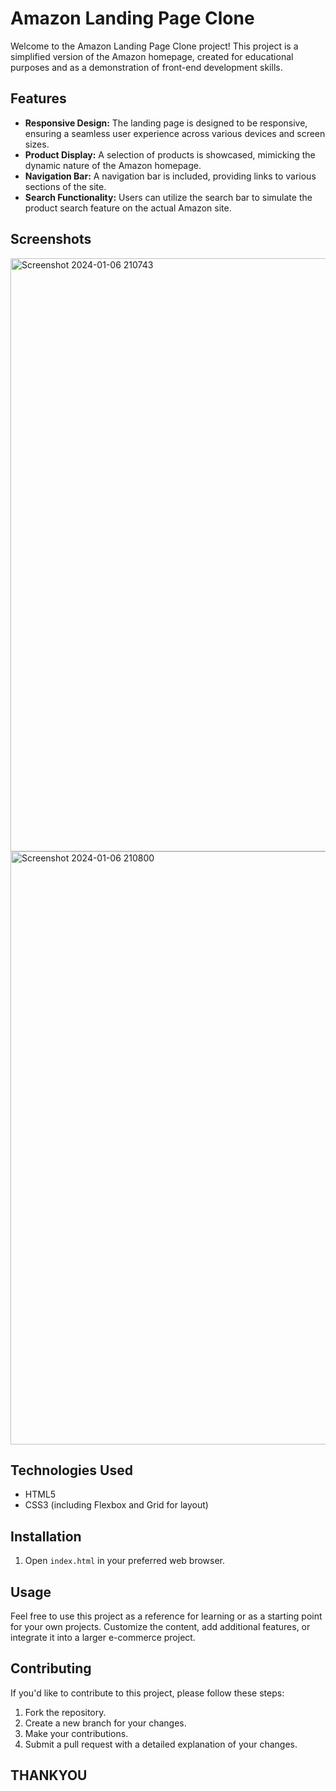 # Amazon Landing Page Clone

Welcome to the Amazon Landing Page Clone project! This project is a simplified version of the Amazon homepage, created for educational purposes and as a demonstration of front-end development skills.

## Features

- **Responsive Design:** The landing page is designed to be responsive, ensuring a seamless user experience across various devices and screen sizes.
- **Product Display:** A selection of products is showcased, mimicking the dynamic nature of the Amazon homepage.
- **Navigation Bar:** A navigation bar is included, providing links to various sections of the site.
- **Search Functionality:** Users can utilize the search bar to simulate the product search feature on the actual Amazon site.

## Screenshots
<img width="949" alt="Screenshot 2024-01-06 210743" src="https://github.com/marium-noor/Amazon-landig-page-clone/assets/145590434/6dffafe8-9dc6-4aff-8999-a8e0eae9383f">

<img width="949" alt="Screenshot 2024-01-06 210800" src="https://github.com/marium-noor/Amazon-landig-page-clone/assets/145590434/f696ed6b-f4f9-45af-b81c-9ec6a9f74d7b">

## Technologies Used

- HTML5
- CSS3 (including Flexbox and Grid for layout)

## Installation

1. Open `index.html` in your preferred web browser.

## Usage

Feel free to use this project as a reference for learning or as a starting point for your own projects. Customize the content, add additional features, or integrate it into a larger e-commerce project.

## Contributing

If you'd like to contribute to this project, please follow these steps:

1. Fork the repository.
2. Create a new branch for your changes.
3. Make your contributions.
4. Submit a pull request with a detailed explanation of your changes.

## THANKYOU 


